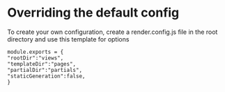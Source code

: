 # Overriding the default config

To create your own configuration, create a render.config.js file in the root directory and use this template for options
    
    module.exports = {
    "rootDir":"views",
    "templateDir":"pages",
    "partialDir":"partials",
    "staticGeneration":false,
    }